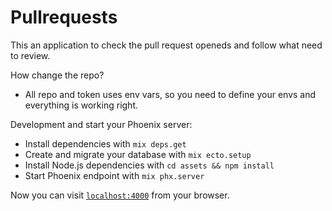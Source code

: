 # Pullrequests
This an application to check the pull request openeds and follow what need to review.

How change the repo?
  * All repo and token uses env vars, so you need to define your envs and everything is working right.
  
Development and start your Phoenix server:

  * Install dependencies with `mix deps.get`
  * Create and migrate your database with `mix ecto.setup`
  * Install Node.js dependencies with `cd assets && npm install`
  * Start Phoenix endpoint with `mix phx.server`

Now you can visit [`localhost:4000`](http://localhost:4000) from your browser.
